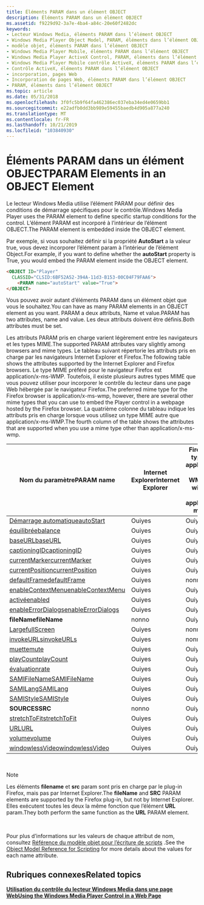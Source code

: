 ```yaml
---
title: Éléments PARAM dans un élément OBJECT
description: Éléments PARAM dans un élément OBJECT
ms.assetid: f9229d92-3a7e-4ba4-a84c-20e60f2482dc
keywords:
- Lecteur Windows Media, éléments PARAM dans l’élément OBJECT
- Windows Media Player Object Model, PARAM, éléments dans l’élément OBJECT
- modèle objet, éléments PARAM dans l’élément OBJECT
- Windows Media Player Mobile, éléments PARAM dans l’élément OBJECT
- Windows Media Player ActiveX Control, PARAM, éléments dans l’élément OBJECT
- Windows Media Player Mobile contrôle ActiveX, éléments PARAM dans l’élément OBJECT
- Contrôle ActiveX, éléments PARAM dans l’élément OBJECT
- incorporation, pages Web
- Incorporation de pages Web, éléments PARAM dans l’élément OBJECT
- PARAM, éléments dans l’élément OBJECT
ms.topic: article
ms.date: 05/31/2018
ms.openlocfilehash: 3f0fc5b9f64fa462386ec037eba34ed4e0659bb1
ms.sourcegitcommit: e22adfb0dd3bb989e59455baedb4d905a877a240
ms.translationtype: MT
ms.contentlocale: fr-FR
ms.lasthandoff: 10/21/2019
ms.locfileid: "103840930"
---
```

# <a name="param-elements-in-an-object-element"></a><span data-ttu-id="b49fb-113">Éléments PARAM dans un élément OBJECT</span><span class="sxs-lookup"><span data-stu-id="b49fb-113">PARAM Elements in an OBJECT Element</span></span>

<span data-ttu-id="b49fb-114">Le lecteur Windows Media utilise l’élément PARAM pour définir des conditions de démarrage spécifiques pour le contrôle.</span><span class="sxs-lookup"><span data-stu-id="b49fb-114">Windows Media Player uses the PARAM element to define specific startup conditions for the control.</span></span> <span data-ttu-id="b49fb-115">L’élément PARAM est incorporé à l’intérieur de l’élément OBJECT.</span><span class="sxs-lookup"><span data-stu-id="b49fb-115">The PARAM element is embedded inside the OBJECT element.</span></span>

<span data-ttu-id="b49fb-116">Par exemple, si vous souhaitez définir si la propriété **AutoStart** a la valeur true, vous devez incorporer l’élément param à l’intérieur de l’élément Object.</span><span class="sxs-lookup"><span data-stu-id="b49fb-116">For example, if you want to define whether the **autoStart** property is True, you would embed the PARAM element inside the OBJECT element.</span></span>


```HTML
<OBJECT ID="Player"
  CLASSID="CLSID:6BF52A52-394A-11d3-B153-00C04F79FAA6">
    <PARAM name="autoStart" value="True">
</OBJECT>
```



<span data-ttu-id="b49fb-117">Vous pouvez avoir autant d’éléments PARAM dans un élément objet que vous le souhaitez.</span><span class="sxs-lookup"><span data-stu-id="b49fb-117">You can have as many PARAM elements in an OBJECT element as you want.</span></span> <span data-ttu-id="b49fb-118">PARAM a deux attributs, Name et value.</span><span class="sxs-lookup"><span data-stu-id="b49fb-118">PARAM has two attributes, name and value.</span></span> <span data-ttu-id="b49fb-119">Les deux attributs doivent être définis.</span><span class="sxs-lookup"><span data-stu-id="b49fb-119">Both attributes must be set.</span></span>

<span data-ttu-id="b49fb-120">Les attributs PARAM pris en charge varient légèrement entre les navigateurs et les types MIME.</span><span class="sxs-lookup"><span data-stu-id="b49fb-120">The supported PARAM attributes vary slightly among browsers and mime types.</span></span> <span data-ttu-id="b49fb-121">Le tableau suivant répertorie les attributs pris en charge par les navigateurs Internet Explorer et Firefox.</span><span class="sxs-lookup"><span data-stu-id="b49fb-121">The following table shows the attributes supported by the Internet Explorer and Firefox browsers.</span></span> <span data-ttu-id="b49fb-122">Le type MIME préféré pour le navigateur Firefox est application/x-ms-WMP. Toutefois, il existe plusieurs autres types MIME que vous pouvez utiliser pour incorporer le contrôle du lecteur dans une page Web hébergée par le navigateur Firefox.</span><span class="sxs-lookup"><span data-stu-id="b49fb-122">The preferred mime type for the Firefox browser is application/x-ms-wmp, however, there are several other mime types that you can use to embed the Player control in a webpage hosted by the Firefox browser.</span></span> <span data-ttu-id="b49fb-123">La quatrième colonne du tableau indique les attributs pris en charge lorsque vous utilisez un type MIME autre que application/x-ms-WMP.</span><span class="sxs-lookup"><span data-stu-id="b49fb-123">The fourth column of the table shows the attributes that are supported when you use a mime type other than application/x-ms-wmp.</span></span>



| <span data-ttu-id="b49fb-124">Nom du paramètre</span><span class="sxs-lookup"><span data-stu-id="b49fb-124">PARAM name</span></span>                                            | <span data-ttu-id="b49fb-125">Internet Explorer</span><span class="sxs-lookup"><span data-stu-id="b49fb-125">Internet Explorer</span></span> | <span data-ttu-id="b49fb-126">Firefox avec type MIME application/x-ms-WMP</span><span class="sxs-lookup"><span data-stu-id="b49fb-126">Firefox with mime type application/x-ms-wmp</span></span> | <span data-ttu-id="b49fb-127">Firefox avec tout autre type MIME</span><span class="sxs-lookup"><span data-stu-id="b49fb-127">Firefox with any other mime type</span></span> |
|-------------------------------------------------------|-------------------|---------------------------------------------|----------------------------------|
| [<span data-ttu-id="b49fb-128">Démarrage automatique</span><span class="sxs-lookup"><span data-stu-id="b49fb-128">autoStart</span></span>](settings-autostart.md)                   | <span data-ttu-id="b49fb-129">Oui</span><span class="sxs-lookup"><span data-stu-id="b49fb-129">yes</span></span>               | <span data-ttu-id="b49fb-130">Oui</span><span class="sxs-lookup"><span data-stu-id="b49fb-130">yes</span></span>                                         | <span data-ttu-id="b49fb-131">Oui</span><span class="sxs-lookup"><span data-stu-id="b49fb-131">yes</span></span>                              |
| [<span data-ttu-id="b49fb-132">équilibrée</span><span class="sxs-lookup"><span data-stu-id="b49fb-132">balance</span></span>](settings-balance.md)                       | <span data-ttu-id="b49fb-133">Oui</span><span class="sxs-lookup"><span data-stu-id="b49fb-133">yes</span></span>               | <span data-ttu-id="b49fb-134">Oui</span><span class="sxs-lookup"><span data-stu-id="b49fb-134">yes</span></span>                                         | <span data-ttu-id="b49fb-135">Oui</span><span class="sxs-lookup"><span data-stu-id="b49fb-135">yes</span></span>                              |
| [<span data-ttu-id="b49fb-136">baseURL</span><span class="sxs-lookup"><span data-stu-id="b49fb-136">baseURL</span></span>](settings-baseurl.md)                       | <span data-ttu-id="b49fb-137">Oui</span><span class="sxs-lookup"><span data-stu-id="b49fb-137">yes</span></span>               | <span data-ttu-id="b49fb-138">Oui</span><span class="sxs-lookup"><span data-stu-id="b49fb-138">yes</span></span>                                         | <span data-ttu-id="b49fb-139">Oui</span><span class="sxs-lookup"><span data-stu-id="b49fb-139">yes</span></span>                              |
| [<span data-ttu-id="b49fb-140">captioningID</span><span class="sxs-lookup"><span data-stu-id="b49fb-140">captioningID</span></span>](closedcaption-captioningid.md)        | <span data-ttu-id="b49fb-141">Oui</span><span class="sxs-lookup"><span data-stu-id="b49fb-141">yes</span></span>               | <span data-ttu-id="b49fb-142">Oui</span><span class="sxs-lookup"><span data-stu-id="b49fb-142">yes</span></span>                                         | <span data-ttu-id="b49fb-143">Oui</span><span class="sxs-lookup"><span data-stu-id="b49fb-143">yes</span></span>                              |
| [<span data-ttu-id="b49fb-144">currentMarker</span><span class="sxs-lookup"><span data-stu-id="b49fb-144">currentMarker</span></span>](controls-currentmarker.md)           | <span data-ttu-id="b49fb-145">Oui</span><span class="sxs-lookup"><span data-stu-id="b49fb-145">yes</span></span>               | <span data-ttu-id="b49fb-146">Oui</span><span class="sxs-lookup"><span data-stu-id="b49fb-146">yes</span></span>                                         | <span data-ttu-id="b49fb-147">Oui</span><span class="sxs-lookup"><span data-stu-id="b49fb-147">yes</span></span>                              |
| [<span data-ttu-id="b49fb-148">currentPosition</span><span class="sxs-lookup"><span data-stu-id="b49fb-148">currentPosition</span></span>](controls-currentposition.md)       | <span data-ttu-id="b49fb-149">Oui</span><span class="sxs-lookup"><span data-stu-id="b49fb-149">yes</span></span>               | <span data-ttu-id="b49fb-150">Oui</span><span class="sxs-lookup"><span data-stu-id="b49fb-150">yes</span></span>                                         | <span data-ttu-id="b49fb-151">Oui</span><span class="sxs-lookup"><span data-stu-id="b49fb-151">yes</span></span>                              |
| [<span data-ttu-id="b49fb-152">defaultFrame</span><span class="sxs-lookup"><span data-stu-id="b49fb-152">defaultFrame</span></span>](settings-defaultframe.md)             | <span data-ttu-id="b49fb-153">Oui</span><span class="sxs-lookup"><span data-stu-id="b49fb-153">yes</span></span>               | <span data-ttu-id="b49fb-154">non</span><span class="sxs-lookup"><span data-stu-id="b49fb-154">no</span></span>                                          | <span data-ttu-id="b49fb-155">non</span><span class="sxs-lookup"><span data-stu-id="b49fb-155">no</span></span>                               |
| [<span data-ttu-id="b49fb-156">enableContextMenu</span><span class="sxs-lookup"><span data-stu-id="b49fb-156">enableContextMenu</span></span>](player-enablecontextmenu.md)     | <span data-ttu-id="b49fb-157">Oui</span><span class="sxs-lookup"><span data-stu-id="b49fb-157">yes</span></span>               | <span data-ttu-id="b49fb-158">Oui</span><span class="sxs-lookup"><span data-stu-id="b49fb-158">yes</span></span>                                         | <span data-ttu-id="b49fb-159">Oui</span><span class="sxs-lookup"><span data-stu-id="b49fb-159">yes</span></span>                              |
| [<span data-ttu-id="b49fb-160">activé</span><span class="sxs-lookup"><span data-stu-id="b49fb-160">enabled</span></span>](player-enabled.md)                         | <span data-ttu-id="b49fb-161">Oui</span><span class="sxs-lookup"><span data-stu-id="b49fb-161">yes</span></span>               | <span data-ttu-id="b49fb-162">Oui</span><span class="sxs-lookup"><span data-stu-id="b49fb-162">yes</span></span>                                         | <span data-ttu-id="b49fb-163">Oui</span><span class="sxs-lookup"><span data-stu-id="b49fb-163">yes</span></span>                              |
| [<span data-ttu-id="b49fb-164">enableErrorDialogs</span><span class="sxs-lookup"><span data-stu-id="b49fb-164">enableErrorDialogs</span></span>](settings-enableerrordialogs.md) | <span data-ttu-id="b49fb-165">Oui</span><span class="sxs-lookup"><span data-stu-id="b49fb-165">yes</span></span>               | <span data-ttu-id="b49fb-166">Oui</span><span class="sxs-lookup"><span data-stu-id="b49fb-166">yes</span></span>                                         | <span data-ttu-id="b49fb-167">non</span><span class="sxs-lookup"><span data-stu-id="b49fb-167">no</span></span>                               |
| <span data-ttu-id="b49fb-168">**fileName**</span><span class="sxs-lookup"><span data-stu-id="b49fb-168">**fileName**</span></span>                                          | <span data-ttu-id="b49fb-169">non</span><span class="sxs-lookup"><span data-stu-id="b49fb-169">no</span></span>                | <span data-ttu-id="b49fb-170">Oui</span><span class="sxs-lookup"><span data-stu-id="b49fb-170">yes</span></span>                                         | <span data-ttu-id="b49fb-171">Oui</span><span class="sxs-lookup"><span data-stu-id="b49fb-171">yes</span></span>                              |
| [<span data-ttu-id="b49fb-172">Large</span><span class="sxs-lookup"><span data-stu-id="b49fb-172">fullScreen</span></span>](player-fullscreen.md)                   | <span data-ttu-id="b49fb-173">Oui</span><span class="sxs-lookup"><span data-stu-id="b49fb-173">yes</span></span>               | <span data-ttu-id="b49fb-174">non</span><span class="sxs-lookup"><span data-stu-id="b49fb-174">no</span></span>                                          | <span data-ttu-id="b49fb-175">non</span><span class="sxs-lookup"><span data-stu-id="b49fb-175">no</span></span>                               |
| [<span data-ttu-id="b49fb-176">invokeURLs</span><span class="sxs-lookup"><span data-stu-id="b49fb-176">invokeURLs</span></span>](settings-invokeurls.md)                 | <span data-ttu-id="b49fb-177">Oui</span><span class="sxs-lookup"><span data-stu-id="b49fb-177">yes</span></span>               | <span data-ttu-id="b49fb-178">non</span><span class="sxs-lookup"><span data-stu-id="b49fb-178">no</span></span>                                          | <span data-ttu-id="b49fb-179">non</span><span class="sxs-lookup"><span data-stu-id="b49fb-179">no</span></span>                               |
| [<span data-ttu-id="b49fb-180">muette</span><span class="sxs-lookup"><span data-stu-id="b49fb-180">mute</span></span>](settings-mute.md)                             | <span data-ttu-id="b49fb-181">Oui</span><span class="sxs-lookup"><span data-stu-id="b49fb-181">yes</span></span>               | <span data-ttu-id="b49fb-182">Oui</span><span class="sxs-lookup"><span data-stu-id="b49fb-182">yes</span></span>                                         | <span data-ttu-id="b49fb-183">Oui</span><span class="sxs-lookup"><span data-stu-id="b49fb-183">yes</span></span>                              |
| [<span data-ttu-id="b49fb-184">playCount</span><span class="sxs-lookup"><span data-stu-id="b49fb-184">playCount</span></span>](settings-playcount.md)                   | <span data-ttu-id="b49fb-185">Oui</span><span class="sxs-lookup"><span data-stu-id="b49fb-185">yes</span></span>               | <span data-ttu-id="b49fb-186">Oui</span><span class="sxs-lookup"><span data-stu-id="b49fb-186">yes</span></span>                                         | <span data-ttu-id="b49fb-187">non</span><span class="sxs-lookup"><span data-stu-id="b49fb-187">no</span></span>                               |
| [<span data-ttu-id="b49fb-188">évaluation</span><span class="sxs-lookup"><span data-stu-id="b49fb-188">rate</span></span>](settings-rate.md)                             | <span data-ttu-id="b49fb-189">Oui</span><span class="sxs-lookup"><span data-stu-id="b49fb-189">yes</span></span>               | <span data-ttu-id="b49fb-190">Oui</span><span class="sxs-lookup"><span data-stu-id="b49fb-190">yes</span></span>                                         | <span data-ttu-id="b49fb-191">Oui</span><span class="sxs-lookup"><span data-stu-id="b49fb-191">yes</span></span>                              |
| [<span data-ttu-id="b49fb-192">SAMIFileName</span><span class="sxs-lookup"><span data-stu-id="b49fb-192">SAMIFileName</span></span>](closedcaption-samifilename.md)        | <span data-ttu-id="b49fb-193">Oui</span><span class="sxs-lookup"><span data-stu-id="b49fb-193">yes</span></span>               | <span data-ttu-id="b49fb-194">Oui</span><span class="sxs-lookup"><span data-stu-id="b49fb-194">yes</span></span>                                         | <span data-ttu-id="b49fb-195">Oui</span><span class="sxs-lookup"><span data-stu-id="b49fb-195">yes</span></span>                              |
| [<span data-ttu-id="b49fb-196">SAMILang</span><span class="sxs-lookup"><span data-stu-id="b49fb-196">SAMILang</span></span>](closedcaption-samilang.md)                | <span data-ttu-id="b49fb-197">Oui</span><span class="sxs-lookup"><span data-stu-id="b49fb-197">yes</span></span>               | <span data-ttu-id="b49fb-198">Oui</span><span class="sxs-lookup"><span data-stu-id="b49fb-198">yes</span></span>                                         | <span data-ttu-id="b49fb-199">Oui</span><span class="sxs-lookup"><span data-stu-id="b49fb-199">yes</span></span>                              |
| [<span data-ttu-id="b49fb-200">SAMIStyle</span><span class="sxs-lookup"><span data-stu-id="b49fb-200">SAMIStyle</span></span>](closedcaption-samistyle.md)              | <span data-ttu-id="b49fb-201">Oui</span><span class="sxs-lookup"><span data-stu-id="b49fb-201">yes</span></span>               | <span data-ttu-id="b49fb-202">Oui</span><span class="sxs-lookup"><span data-stu-id="b49fb-202">yes</span></span>                                         | <span data-ttu-id="b49fb-203">Oui</span><span class="sxs-lookup"><span data-stu-id="b49fb-203">yes</span></span>                              |
| <span data-ttu-id="b49fb-204">**SOURCES**</span><span class="sxs-lookup"><span data-stu-id="b49fb-204">**SRC**</span></span>                                               | <span data-ttu-id="b49fb-205">non</span><span class="sxs-lookup"><span data-stu-id="b49fb-205">no</span></span>                | <span data-ttu-id="b49fb-206">Oui</span><span class="sxs-lookup"><span data-stu-id="b49fb-206">yes</span></span>                                         | <span data-ttu-id="b49fb-207">Oui</span><span class="sxs-lookup"><span data-stu-id="b49fb-207">yes</span></span>                              |
| [<span data-ttu-id="b49fb-208">stretchToFit</span><span class="sxs-lookup"><span data-stu-id="b49fb-208">stretchToFit</span></span>](player-stretchtofit.md)               | <span data-ttu-id="b49fb-209">Oui</span><span class="sxs-lookup"><span data-stu-id="b49fb-209">yes</span></span>               | <span data-ttu-id="b49fb-210">Oui</span><span class="sxs-lookup"><span data-stu-id="b49fb-210">yes</span></span>                                         | <span data-ttu-id="b49fb-211">non</span><span class="sxs-lookup"><span data-stu-id="b49fb-211">no</span></span>                               |
| [<span data-ttu-id="b49fb-212">URL</span><span class="sxs-lookup"><span data-stu-id="b49fb-212">URL</span></span>](player-url.md)                                 | <span data-ttu-id="b49fb-213">Oui</span><span class="sxs-lookup"><span data-stu-id="b49fb-213">yes</span></span>               | <span data-ttu-id="b49fb-214">Oui</span><span class="sxs-lookup"><span data-stu-id="b49fb-214">yes</span></span>                                         | <span data-ttu-id="b49fb-215">Oui</span><span class="sxs-lookup"><span data-stu-id="b49fb-215">yes</span></span>                              |
| [<span data-ttu-id="b49fb-216">volume</span><span class="sxs-lookup"><span data-stu-id="b49fb-216">volume</span></span>](settings-volume.md)                         | <span data-ttu-id="b49fb-217">Oui</span><span class="sxs-lookup"><span data-stu-id="b49fb-217">yes</span></span>               | <span data-ttu-id="b49fb-218">Oui</span><span class="sxs-lookup"><span data-stu-id="b49fb-218">yes</span></span>                                         | <span data-ttu-id="b49fb-219">Oui</span><span class="sxs-lookup"><span data-stu-id="b49fb-219">yes</span></span>                              |
| [<span data-ttu-id="b49fb-220">windowlessVideo</span><span class="sxs-lookup"><span data-stu-id="b49fb-220">windowlessVideo</span></span>](player-windowlessvideo.md)         | <span data-ttu-id="b49fb-221">Oui</span><span class="sxs-lookup"><span data-stu-id="b49fb-221">yes</span></span>               | <span data-ttu-id="b49fb-222">Oui</span><span class="sxs-lookup"><span data-stu-id="b49fb-222">yes</span></span>                                         | <span data-ttu-id="b49fb-223">Oui</span><span class="sxs-lookup"><span data-stu-id="b49fb-223">yes</span></span>                              |



 

> [!Note]  
> <span data-ttu-id="b49fb-224">Les éléments **filename** et **src** param sont pris en charge par le plug-in Firefox, mais pas par Internet Explorer.</span><span class="sxs-lookup"><span data-stu-id="b49fb-224">The **fileName** and **SRC** PARAM elements are supported by the Firefox plug-in, but not by Internet Explorer.</span></span> <span data-ttu-id="b49fb-225">Elles exécutent toutes les deux la même fonction que l’élément **URL** param.</span><span class="sxs-lookup"><span data-stu-id="b49fb-225">They both perform the same function as the **URL** PARAM element.</span></span>

 

<span data-ttu-id="b49fb-226">Pour plus d’informations sur les valeurs de chaque attribut de nom, consultez [Référence du modèle objet pour l’écriture de scripts](object-model-reference-for-scripting.md) .</span><span class="sxs-lookup"><span data-stu-id="b49fb-226">See the [Object Model Reference for Scripting](object-model-reference-for-scripting.md) for more details about the values for each name attribute.</span></span>

## <a name="related-topics"></a><span data-ttu-id="b49fb-227">Rubriques connexes</span><span class="sxs-lookup"><span data-stu-id="b49fb-227">Related topics</span></span>

<dl> <dt>

[<span data-ttu-id="b49fb-228">**Utilisation du contrôle du lecteur Windows Media dans une page Web**</span><span class="sxs-lookup"><span data-stu-id="b49fb-228">**Using the Windows Media Player Control in a Web Page**</span></span>](using-the-windows-media-player-control-in-a-web-page.md)
</dt> </dl>

 

 




